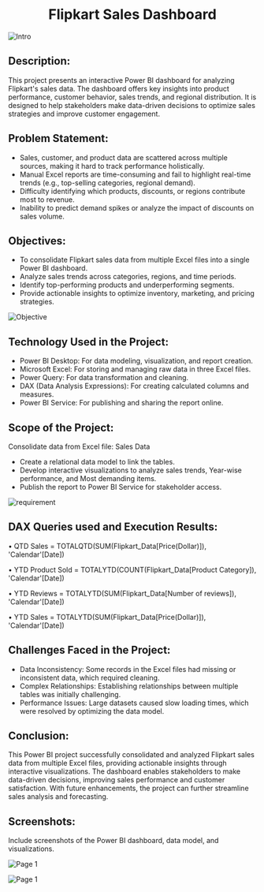 # <div align="center">Flipkart Sales Dashboard</div>

![Intro](https://github.com/PyanshuXd/Power_Bi_FlipkartSales/blob/02038d42c728d3296a71b598d8941b7c0026227b/Images_Used/Intro.jpg)

## Description:

This project presents an interactive Power BI dashboard for analyzing Flipkart's sales data. The dashboard offers key insights into product performance, customer behavior, sales trends, and regional distribution. It is designed to help stakeholders make data-driven decisions to optimize sales strategies and improve customer engagement.

## Problem Statement:
- Sales, customer, and product data are scattered across multiple sources, making it hard to track performance holistically.
- Manual Excel reports are time-consuming and fail to highlight real-time trends (e.g., top-selling categories, regional demand).
- Difficulty identifying which products, discounts, or regions contribute most to revenue.
- Inability to predict demand spikes or analyze the impact of discounts on sales volume.

## Objectives:
- To consolidate Flipkart sales data from multiple Excel files into a single Power BI dashboard.
- Analyze sales trends across categories, regions, and time periods.
- Identify top-performing products and underperforming segments.
- Provide actionable insights to optimize inventory, marketing, and pricing strategies.

![Objective](https://github.com/PyanshuXd/Power_Bi_FlipkartSales/blob/02038d42c728d3296a71b598d8941b7c0026227b/Images_Used/objective.png)

## Technology Used in the Project:
- Power BI Desktop: For data modeling, visualization, and report creation.
- Microsoft Excel: For storing and managing raw data in three Excel files.
- Power Query: For data transformation and cleaning.
- DAX (Data Analysis Expressions): For creating calculated columns and measures.
- Power BI Service: For publishing and sharing the report online.

## Scope of the Project:
Consolidate data from Excel file: Sales Data
- Create a relational data model to link the tables.
- Develop interactive visualizations to analyze sales trends, Year-wise performance, and Most demanding items.
- Publish the report to Power BI Service for stakeholder access.

![requirement](https://github.com/PyanshuXd/Power_Bi_FlipkartSales/blob/02038d42c728d3296a71b598d8941b7c0026227b/Images_Used/tools.jpeg)

## DAX Queries used and Execution Results:

•	QTD Sales = TOTALQTD(SUM(Flipkart_Data[Price(Dollar)]), 'Calendar'[Date])

•	YTD Product Sold = TOTALYTD(COUNT(Flipkart_Data[Product Category]), 'Calendar'[Date])

•	YTD Reviews = TOTALYTD(SUM(Flipkart_Data[Number of  reviews]), 'Calendar'[Date])

•	YTD Sales = TOTALYTD(SUM(Flipkart_Data[Price(Dollar)]), 'Calendar'[Date])

## Challenges Faced in the Project:
- Data Inconsistency: Some records in the Excel files had missing or inconsistent data, which required cleaning.
- Complex Relationships: Establishing relationships between multiple tables was initially challenging.
- Performance Issues: Large datasets caused slow loading times, which were resolved by optimizing the data model.

## Conclusion:
This Power BI project successfully consolidated and analyzed Flipkart sales data from multiple Excel files, providing actionable insights through interactive visualizations. The dashboard enables stakeholders to make data-driven decisions, improving sales performance and customer satisfaction. With future enhancements, the project can further streamline sales analysis and forecasting.

## Screenshots:
Include screenshots of the Power BI dashboard, data model, and visualizations.

![Page 1](https://github.com/PyanshuXd/Power_Bi_FlipkartSales/blob/02038d42c728d3296a71b598d8941b7c0026227b/Images_Used/Dashboard.png)

![Page 1](https://github.com/PyanshuXd/Power_Bi_FlipkartSales/blob/9fe5301cbbc8d523f3359ea59349a38b5f4f5dbb/Images_Used/Connection.png)
